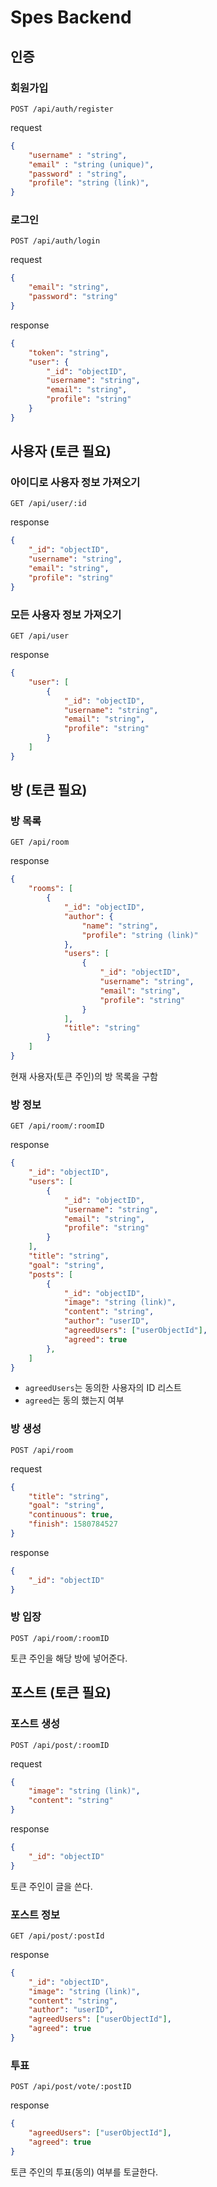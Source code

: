 # Spes Backend

## 인증

### 회원가입
`POST /api/auth/register`

request
```json
{
    "username" : "string",
    "email" : "string (unique)",
    "password" : "string",
    "profile": "string (link)",
}
```

### 로그인
`POST /api/auth/login`

request
```json
{
    "email": "string",
    "password": "string"
}
```

response
```json
{
    "token": "string",
    "user": {
        "_id": "objectID",
        "username": "string",
        "email": "string",
        "profile": "string"
    }
}
```

## 사용자 (토큰 필요)

### 아이디로 사용자 정보 가져오기
`GET /api/user/:id`

response
```json
{
    "_id": "objectID",
    "username": "string",
    "email": "string",
    "profile": "string"
}
```

### 모든 사용자 정보 가져오기
`GET /api/user`

response
```json
{
    "user": [
        {
            "_id": "objectID",
            "username": "string",
            "email": "string",
            "profile": "string"
        }
    ]
}
```

## 방 (토큰 필요)

### 방 목록
`GET /api/room`

response
```json
{
    "rooms": [
        {
            "_id": "objectID",
            "author": {
                "name": "string",
                "profile": "string (link)"
            },
            "users": [
                {
                    "_id": "objectID",
                    "username": "string",
                    "email": "string",
                    "profile": "string"
                }
            ],
            "title": "string"
        }
    ]
}
```

현재 사용자(토큰 주인)의 방 목록을 구함

### 방 정보
`GET /api/room/:roomID`

response
```json
{
    "_id": "objectID",
    "users": [
        {
            "_id": "objectID",
            "username": "string",
            "email": "string",
            "profile": "string"
        }
    ],
    "title": "string",
    "goal": "string",
    "posts": [
        {
            "_id": "objectID",
            "image": "string (link)",
            "content": "string",
            "author": "userID",
            "agreedUsers": ["userObjectId"],
            "agreed": true
        },
    ]
}
```

- `agreedUsers`는 동의한 사용자의 ID 리스트
- `agreed`는 동의 했는지 여부

### 방 생성
`POST /api/room`

request
```json
{
    "title": "string",
    "goal": "string",
    "continuous": true,
    "finish": 1580784527
}
```

response
```json
{
    "_id": "objectID"
}
```

### 방 입장
`POST /api/room/:roomID`

토큰 주인을 해당 방에 넣어준다.

## 포스트 (토큰 필요)

### 포스트 생성
`POST /api/post/:roomID`

request
```json
{
    "image": "string (link)",
    "content": "string"
}
```

response
```json
{
    "_id": "objectID"
}
```

토큰 주인이 글을 쓴다.

### 포스트 정보
`GET /api/post/:postId`

response
```json
{
    "_id": "objectID",
    "image": "string (link)",
    "content": "string",
    "author": "userID",
    "agreedUsers": ["userObjectId"],
    "agreed": true
}
```

### 투표
`POST /api/post/vote/:postID`

response
```json
{
    "agreedUsers": ["userObjectId"],
    "agreed": true
}
```

토큰 주인의 투표(동의) 여부를 토글한다.